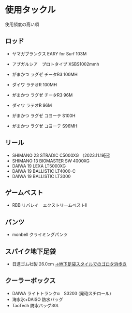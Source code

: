 

# 使用タックル

使用頻度の高い順

## ロッド

- ヤマガブランクス EARY for Surf 103M
- アブガルシア　プロトタイプ XSBS1002mmh


- がまかつ  ラグゼ   チータR3 100MH
- ダイワ    ラテオR 100MH
- がまかつ  ラグゼ  チータR3 96M
- ダイワ    ラテオR 96M
- がまかつ  ラグゼ  コヨーテ S100H
- がまかつ  ラグゼ  コヨーテ S96MH

## リール

- SHIMANO 23 STRADIC C5000XG （2023.11.19:new:） 
- SHIMANO 13 BIOMASTER SW 4000XG 
- DAIWA 19 LEXA LT5000XG 
- DAIWA 19 BALLISTIC LT4000-C
- DAIWA 19 BALLISTIC LT3000

## ゲームベスト

- RBB リバレイ　エクストリームベストⅡ

## パンツ

- monbell クライミングパンツ

## スパイク地下足袋

- 日進ゴム社製 26.0cm [→地下足袋スタイルでのゴロタ浜歩き](/tackle/spike-tabi.html)

## クーラーボックス

- DAIWA ライトトランクα　S3200 (発砲スチロール)
- 海水氷+DAISO 防水バッグ
- TaoTech 防水バッグ30L